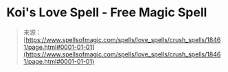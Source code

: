 <!--yml
category: 未分类
date: 2024-06-12 19:00:04
-->

# Koi's Love Spell - Free Magic Spell

> 来源：[https://www.spellsofmagic.com/spells/love_spells/crush_spells/18461/page.html#0001-01-01](https://www.spellsofmagic.com/spells/love_spells/crush_spells/18461/page.html#0001-01-01)